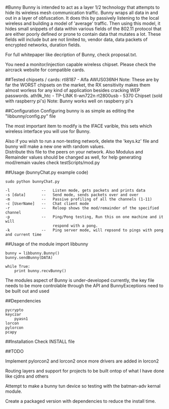 #Bunny
Bunny is intended to act as a layer 1/2 technology that attempts to hide its wireless mesh communication traffic.
Bunny wraps all data in and out in a layer of obfuscation. It does this by passively listening to 
the local wireless and building a model of 'average' traffic. Then using this model, it hides small 
snippets of data within various fields of the 802.11 protocol that are either poorly defined or 
prone to contain data that mutates a lot.  These fields will include but are not limited to, vendor 
data, data packets of encrypted networks, duration fields.


For full whitepaper like decription of Bunny, check proposal.txt.


You need a monitor/injection capable wireless chipset.  Please check the aircrack website for 
compatible cards.


##Tested chipsets / cards:
	rtl8187		-	Alfa AWUS036NH
					Note: These are by far the WORST chipsets on the market, the RX sensitivity makes them almost worless for any kind of application besides cracking WEP passwords.
	ath9k_htc	-	TP-LINK tl-wn722n
	rt2800usb	-	5370 Chipset (sold with raspberry pi's)
					Note: Bunny works well on raspberry pi's

##Configuration
Configuring bunny is as simple as editing the "libbunny/config.py" file

The most important item to modify is the IFACE varible, this sets which wireless interface you will use for Bunny. 
 
Also if you wish to run a non-testing network, delete the 'keys.kz' file and bunny will make a new one with random values.  
Distribute this file to the peers on your network.  Also Modulus and Remainder values should be changed as well, 
for help generating mod/remain vaules check testScripts/mod.py

##Usage (bunnyChat.py example code)

	sudo python bunnyChat.py
	
	-l              --   Listen mode, gets packets and prints data
	-s [data]       --   Send mode, sends packets over and over
	-m              --   Passive profiling of all the channels (1-11)
	-c [UserName]   --   Chat client mode
	-r              --   Reloop shows the mod/remainder of the specified channel
	-p              --   Ping/Pong testing, Run this on one machine and it will
						 respond with a pong.
	-k              --   Ping server mode, will repsond to pings with pong and current time

##Usage of the module
	import libbunny
	
	bunny = libbunny.Bunny()
	bunny.sendBunny(DATA)

	while True:
		print bunny.recvBunny()

The modules aspect of Bunny is under-developed currently, the key file needs to be more controlable through the API 
and BunnyExceptions need to be built out and used

##Dependencies

	pycrypto
	keyczar
		pyasn1
	lorcon
	pylorcon
	pcapy

##Installation
Check INSTALL file

##TODO

Implement pylorcon2 and lorcon2 once more drivers are added in lorcon2

Routing layers and support for projects to be built ontop of what I have done
like cjdns and others

Attempt to make a bunny tun device so testing with the batman-adv kernal module.

Create a packaged version with dependencies to reduce the install time. 
